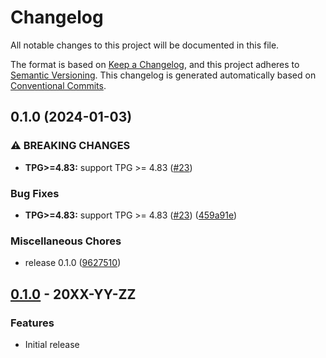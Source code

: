# Changelog

All notable changes to this project will be documented in this file.

The format is based on
[Keep a Changelog](https://keepachangelog.com/en/1.0.0/),
and this project adheres to
[Semantic Versioning](https://semver.org/spec/v2.0.0.html).
This changelog is generated automatically based on [Conventional Commits](https://www.conventionalcommits.org/en/v1.0.0/).

## 0.1.0 (2024-01-03)


### ⚠ BREAKING CHANGES

* **TPG>=4.83:** support TPG >= 4.83 ([#23](https://github.com/GoogleCloudPlatform/terraform-google-crmint/issues/23))

### Bug Fixes

* **TPG>=4.83:** support TPG &gt;= 4.83 ([#23](https://github.com/GoogleCloudPlatform/terraform-google-crmint/issues/23)) ([459a91e](https://github.com/GoogleCloudPlatform/terraform-google-crmint/commit/459a91e43ac799a2a9d6d123bfeca43595d88da9))


### Miscellaneous Chores

* release 0.1.0 ([9627510](https://github.com/GoogleCloudPlatform/terraform-google-crmint/commit/96275106173db92db6d949b7e163f4b09d941a64))

## [0.1.0](https://github.com/terraform-google-modules/terraform-google-crmint/releases/tag/v0.1.0) - 20XX-YY-ZZ

### Features

- Initial release

[0.1.0]: https://github.com/terraform-google-modules/terraform-google-crmint/releases/tag/v0.1.0
